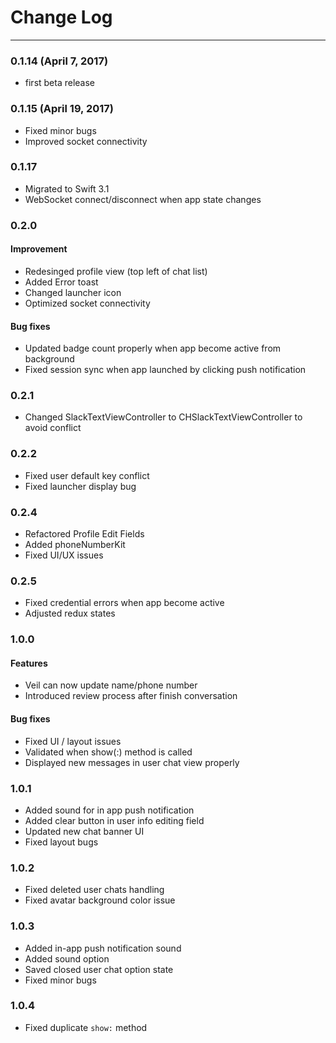 # Change Log
----
### 0.1.14 (April 7, 2017)
* first beta release

### 0.1.15 (April 19, 2017)
* Fixed minor bugs
* Improved socket connectivity

### 0.1.17
* Migrated to Swift 3.1
* WebSocket connect/disconnect when app state changes 

### 0.2.0
#### Improvement
* Redesinged profile view (top left of chat list)
* Added Error toast 
* Changed launcher icon 
* Optimized socket connectivity 

#### Bug fixes
* Updated badge count properly when app become active from background
* Fixed session sync when app launched by clicking push notification

### 0.2.1
* Changed SlackTextViewController to CHSlackTextViewController to avoid conflict

### 0.2.2
* Fixed user default key conflict
* Fixed launcher display bug

### 0.2.4
* Refactored Profile Edit Fields
* Added phoneNumberKit 
* Fixed UI/UX issues

### 0.2.5
* Fixed credential errors when app become active
* Adjusted redux states

### 1.0.0
#### Features
* Veil can now update name/phone number 
* Introduced review process after finish conversation

#### Bug fixes
* Fixed UI / layout issues
* Validated when show(:) method is called
* Displayed new messages in user chat view properly

### 1.0.1
* Added sound for in app push notification
* Added clear button in user info editing field
* Updated new chat banner UI
* Fixed layout bugs

### 1.0.2
* Fixed deleted user chats handling 
* Fixed avatar background color issue

### 1.0.3
* Added in-app push notification sound
* Added sound option
* Saved closed user chat option state 
* Fixed minor bugs

### 1.0.4
* Fixed duplicate `show:` method 
